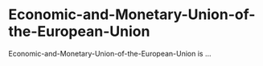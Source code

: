 # Economic-and-Monetary-Union-of-the-European-Union

Economic-and-Monetary-Union-of-the-European-Union is ...